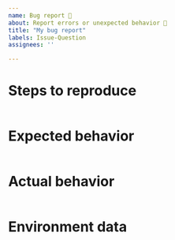 ```yaml
---
name: Bug report 🐛
about: Report errors or unexpected behavior 🤔
title: "My bug report"
labels: Issue-Question
assignees: ''

---
```

<!--

For Windows PowerShell 5.1 issues, suggestions, or feature requests please use the following link instead:
Windows PowerShell [UserVoice](https://windowsserver.uservoice.com/forums/301869-powershell)

This repository is **ONLY** for PowerShell Core 6 and PowerShell 7 issues.

- Make sure you are able to repro it on the [latest released version](https://github.com/PowerShell/PowerShell/releases)
- Search the existing issues.
- Refer to the [FAQ](https://github.com/PowerShell/PowerShell/blob/master/docs/FAQ.md).
- Refer to the [known issues](https://docs.microsoft.com/powershell/scripting/whats-new/known-issues-ps6?view=powershell-6).

-->

# Steps to reproduce

```powershell

```

# Expected behavior

```none

```

# Actual behavior

```none

```

# Environment data

<!-- provide the output of $PSVersionTable -->

```none

```
